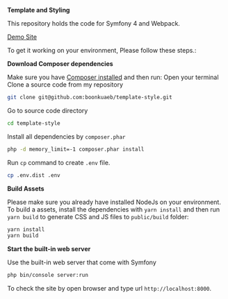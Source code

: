 **Template and Styling**

This repository holds the code for Symfony 4 and Webpack.

[Demo Site](https://damp-citadel-56736.herokuapp.com/)

To get it working on your environment, Please follow these steps.:

**Download Composer dependencies**

Make sure you have [Composer installed](https://getcomposer.org/download/)
and then run:
Open your terminal
Clone a source code from my repository
```bash
git clone git@github.com:boonkuaeb/template-style.git 
```
Go to source code directory
```bash
cd template-style
```
Install all dependencies by `composer.phar` 
```bash
php -d memory_limit=-1 composer.phar install
```
Run `cp` command to create `.env` file.
```bash
cp .env.dist .env
``` 

**Build Assets**

Please make sure you already have installed NodeJs on your environment.
To build a assets, install the dependencies with `yarn install` and then
run `yarn build` to generate CSS and JS files to `public/build` folder:

```bash
yarn install
yarn build
```

**Start the built-in web server**

Use the built-in web server that come with Symfony 


```bash
php bin/console server:run
```

To check the site by open browser and type url `http://localhost:8000`.


